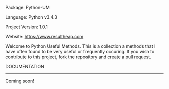 Package: Python-UM

Language: Python v3.4.3

Project Version: 1.0.1

Website: https://www.resultheap.com


Welcome to Python Useful Methods. This is a collection a methods that I have often found to be very useful or frequently occuring. If you wish to contribute to this project, fork the repository and create a pull request.

DOCUMENTATION

-----------------------------------------------------------------------------------------------------------------------------------


Coming soon!
